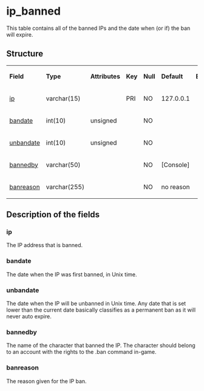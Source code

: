 # ip\_banned

This table contains all of the banned IPs and the date when (or if) the ban will expire.

## Structure

<table>
<colgroup>
<col width="12%" />
<col width="12%" />
<col width="12%" />
<col width="12%" />
<col width="12%" />
<col width="12%" />
<col width="12%" />
<col width="12%" />
</colgroup>
<tbody>
<tr>
<td><p><strong>Field</strong></p></td>
<td><p><strong>Type</strong></p></td>
<td><p><strong>Attributes</strong></p></td>
<td><p><strong>Key</strong></p></td>
<td><p><strong>Null</strong></p></td>
<td><p><strong>Default</strong></p></td>
<td><p><strong>Extra</strong></p></td>
<td><p><strong>Comment</strong></p></td>
</tr>
<tr>
<td><p><a href="#ip">ip</a></p></td>
<td><p>varchar(15)</p></td>
<td><p> </p></td>
<td><p>PRI</p></td>
<td><p>NO</p></td>
<td><p>127.0.0.1</p></td>
<td><p> </p></td>
<td><p> </p></td>
</tr>
<tr>
<td><p><a href="#bandate">bandate</a></p></td>
<td><p>int(10)</p></td>
<td><p>unsigned</p></td>
<td><p> </p></td>
<td><p>NO</p></td>
<td><p> </p></td>
<td><p> </p></td>
<td><p> </p></td>
</tr>
<tr>
<td><p><a href="#unbandate">unbandate</a></p></td>
<td><p>int(10)</p></td>
<td><p>unsigned</p></td>
<td><p> </p></td>
<td><p>NO</p></td>
<td><p> </p></td>
<td><p> </p></td>
<td><p> </p></td>
</tr>
<tr>
<td><p><a href="#bannedby">bannedby</a></p></td>
<td><p>varchar(50)</p></td>
<td><p> </p></td>
<td><p> </p></td>
<td><p>NO</p></td>
<td><p>[Console]</p></td>
<td><p> </p></td>
<td><p> </p></td>
</tr>
<tr>
<td><p><a href="#banreason">banreason</a></p></td>
<td><p>varchar(255)</p></td>
<td><p> </p></td>
<td><p> </p></td>
<td><p>NO</p></td>
<td><p>no reason</p></td>
<td><p> </p></td>
<td><p> </p></td>
</tr>
</tbody>
</table>

## Description of the fields

### ip

The IP address that is banned.

### bandate

The date when the IP was first banned, in Unix time.

### unbandate

The date when the IP will be unbanned in Unix time. Any date that is set lower than the current date basically classifies as a permanent ban as it will never auto expire.

### bannedby

The name of the character that banned the IP. The character should belong to an account with the rights to the .ban command in-game.

### banreason

The reason given for the IP ban.
